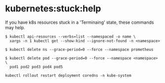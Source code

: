 # kubernetes:stuck:help

If you have k8s resources stuck in a 'Terminaing' state, these commands may help.

``` shell title="find stuck resources"
$ kubectl api-resources --verbs=list --namespaced -o name \
  xargs -n 1 kubectl get --show-kind --ignore-not-found -n <namespace>
```

``` shell title="force delete resource (namespace)"
$ kubectl delete ns --grace-period=0 --force --namespace prometheus
```

``` shell title="force delete resource (pods)"
$ kubectl delete pod --grace-period=0 --force --namespace <namespace> \
  pod1 pod2 pod3 pod4 pod5
```
``` shell title="clear k8s cluster dns cache"
kubectl rollout restart deployment coredns -n kube-system
```
